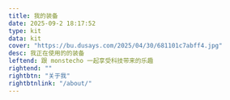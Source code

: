 ```yaml
---
title: 我的装备
date: 2025-09-2 18:17:52
type: kit
data: kit
cover: "https://bu.dusays.com/2025/04/30/681101c7abff4.jpg"
desc: 我正在使用的的装备
leftend: 跟 monstecho 一起享受科技带来的乐趣
rightend: ""
rightbtn: "关于我"
rightbtnlink: "/about/"
---
```

